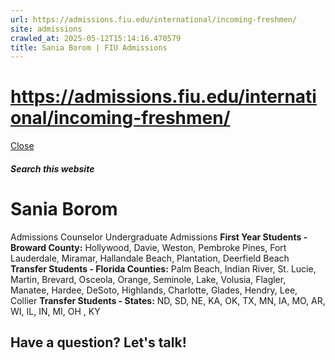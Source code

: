 ```yaml
---
url: https://admissions.fiu.edu/international/incoming-freshmen/
site: admissions
crawled_at: 2025-05-12T15:14:16.470579
title: Sania Borom | FIU Admissions
---
```


# https://admissions.fiu.edu/international/incoming-freshmen/

[ Close ](https://admissions.fiu.edu/contact/find-your-counselor/counselors/sania-borom.html)
##### Search this website
# Sania Borom
Admissions Counselor
Undergraduate Admissions
**First Year Students - Broward County:** Hollywood, Davie, Weston, Pembroke Pines, Fort Lauderdale, Miramar, Hallandale Beach, Plantation, Deerfield Beach
**Transfer Students - Florida Counties:** Palm Beach, Indian River, St. Lucie, Martin, Brevard, Osceola, Orange, Seminole, Lake, Volusia, Flagler, Manatee, Hardee, DeSoto, Highlands, Charlotte, Glades, Hendry, Lee, Collier
**Transfer Students - States:** ND, SD, NE, KA, OK, TX, MN, IA, MO, AR, WI, IL, IN, MI, OH , KY
## Have a question? Let's talk!

